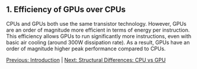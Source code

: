 ## 1. Efficiency of GPUs over CPUs

CPUs and GPUs both use the same transistor technology. However, GPUs are an order of magnitude more efficient in terms of energy per instruction. This efficiency allows GPUs to run significantly more instructions, even with basic air cooling (around 300W dissipation rate). As a result, GPUs have an order of magnitude higher peak performance compared to CPUs.

[Previous: Introduction](01_introduction.md) | [Next: Structural Differences: CPU vs GPU](03_structural_differences.md)
